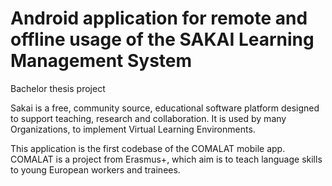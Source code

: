 # Android application for remote and offline usage of the SAKAI Learning Management System
Bachelor thesis project

Sakai is a free, community source, educational software platform designed to support teaching, research and collaboration. It is used by many Organizations, to implement Virtual Learning Environments.

This application is the first codebase of the COMALAT mobile app. COMALAT is a project from Erasmus+, which aim is to teach language skills to young European workers and trainees.
